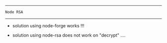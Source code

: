 ___

    Node RSA
___

- solution using node-forge works !!!

- solution using node-rsa does not work on "decrypt" ....
